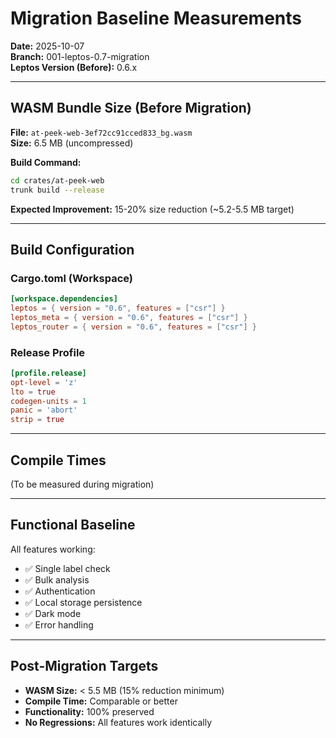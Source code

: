# Migration Baseline Measurements

**Date:** 2025-10-07  
**Branch:** 001-leptos-0.7-migration  
**Leptos Version (Before):** 0.6.x

---

## WASM Bundle Size (Before Migration)

**File:** `at-peek-web-3ef72cc91cced833_bg.wasm`  
**Size:** 6.5 MB (uncompressed)

**Build Command:**
```bash
cd crates/at-peek-web
trunk build --release
```

**Expected Improvement:** 15-20% size reduction (~5.2-5.5 MB target)

---

## Build Configuration

### Cargo.toml (Workspace)
```toml
[workspace.dependencies]
leptos = { version = "0.6", features = ["csr"] }
leptos_meta = { version = "0.6", features = ["csr"] }
leptos_router = { version = "0.6", features = ["csr"] }
```

### Release Profile
```toml
[profile.release]
opt-level = 'z'
lto = true
codegen-units = 1
panic = 'abort'
strip = true
```

---

## Compile Times

(To be measured during migration)

---

## Functional Baseline

All features working:
- ✅ Single label check
- ✅ Bulk analysis
- ✅ Authentication
- ✅ Local storage persistence
- ✅ Dark mode
- ✅ Error handling

---

## Post-Migration Targets

- **WASM Size:** < 5.5 MB (15% reduction minimum)
- **Compile Time:** Comparable or better
- **Functionality:** 100% preserved
- **No Regressions:** All features work identically

